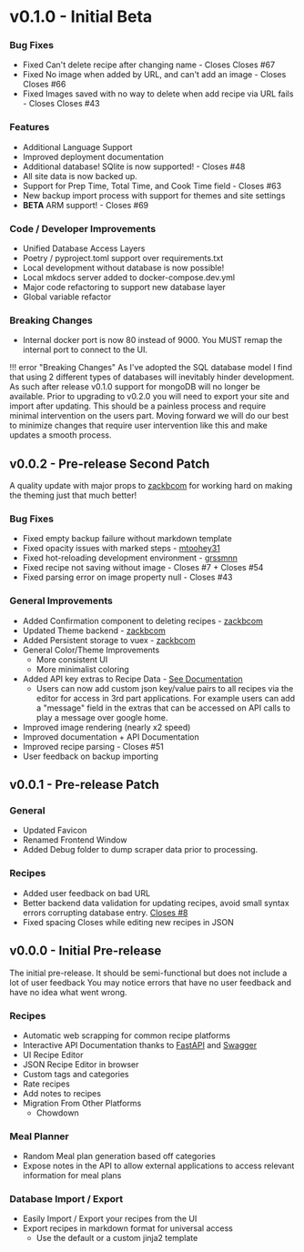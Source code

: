 # v0.1.0 - Initial Beta

### Bug Fixes
  - Fixed Can't delete recipe after changing name - Closes Closes #67
  - Fixed No image when added by URL, and can't add an image - Closes Closes #66
  - Fixed Images saved with no way to delete when add recipe via URL fails - Closes Closes #43

### Features
  - Additional Language Support
  - Improved deployment documentation
  - Additional database! SQlite is now supported! - Closes #48
  - All site data is now backed up.
  - Support for Prep Time, Total Time, and Cook Time field - Closes #63
  - New backup import process with support for themes and site settings
  - **BETA** ARM support! - Closes #69

### Code / Developer Improvements
  - Unified Database Access Layers
  - Poetry / pyproject.toml support over requirements.txt
  - Local development without database is now possible!
  - Local mkdocs server added to docker-compose.dev.yml
  - Major code refactoring to support new database layer
  - Global variable refactor

### Breaking Changes

- Internal docker port is now 80 instead of 9000. You MUST remap the internal port to connect to the UI.

!!! error "Breaking Changes"
    As I've adopted the SQL database model I find that using 2 different types of databases will inevitably hinder development. As such after release v0.1.0 support for mongoDB will no longer be available. Prior to upgrading to v0.2.0 you will need to export your site and import after updating. This should be a painless process and require minimal intervention on the users part. Moving forward we will do our best to minimize changes that require user intervention like this and make updates a smooth process.


## v0.0.2 - Pre-release Second Patch
A quality update with major props to [zackbcom](https://github.com/zackbcom) for working hard on making the theming just that much better!

### Bug Fixes
  - Fixed empty backup failure without markdown template
  - Fixed opacity issues with marked steps - [mtoohey31](https://github.com/mtoohey31)
  - Fixed hot-reloading development environment - [grssmnn](https://github.com/grssmnn)
  - Fixed recipe not saving without image - Closes #7 + Closes #54
  - Fixed parsing error on image property null - Closes #43

### General Improvements
  - Added Confirmation component to deleting recipes - [zackbcom](https://github.com/zackbcom)
  - Updated Theme backend - [zackbcom](https://github.com/zackbcom)
  - Added Persistent storage to vuex - [zackbcom](https://github.com/zackbcom)
  - General Color/Theme Improvements
      - More consistent UI
      - More minimalist coloring
  - Added API key extras to Recipe Data - [See Documentation](/api/api-usage/)
      - Users can now add custom json key/value pairs to all recipes via the editor for access in 3rd part applications. For example users can add a "message" field in the extras that can be accessed on API calls to play a message over google home.
  - Improved image rendering (nearly x2 speed)
  - Improved documentation + API Documentation
  - Improved recipe parsing - Closes #51
  - User feedback on backup importing

## v0.0.1 - Pre-release Patch
### General
  - Updated Favicon
  - Renamed Frontend Window
  - Added Debug folder to dump scraper data prior to processing.

### Recipes
  - Added user feedback on bad URL
  - Better backend data validation for updating recipes, avoid small syntax errors corrupting database entry. [Closes #8](https://github.com/mealie-recipes/mealie/issues/8)
  - Fixed spacing Closes while editing new recipes in JSON

## v0.0.0 - Initial Pre-release
The initial pre-release. It should be semi-functional but does not include a lot of user feedback You may notice errors that have no user feedback and have no idea what went wrong.

### Recipes
  - Automatic web scrapping for common recipe platforms
  - Interactive API Documentation thanks to [FastAPI](https://fastapi.tiangolo.com/) and [Swagger](https://petstore.swagger.io/)
  - UI Recipe Editor
  - JSON Recipe Editor in browser
  - Custom tags and categories
  - Rate recipes
  - Add notes to recipes
  - Migration From Other Platforms
    - Chowdown
### Meal Planner
  - Random Meal plan generation based off categories
  - Expose notes in the API to allow external applications to access relevant information for meal plans

### Database Import / Export
  - Easily Import / Export your recipes from the UI
  - Export recipes in markdown format for universal access
    - Use the default or a custom jinja2 template
